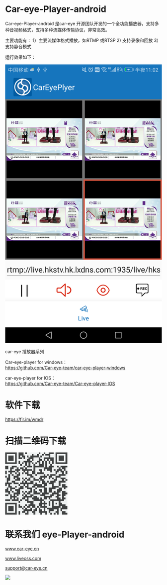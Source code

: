# Car-eye-Player-android

Car-eye-Player-android 是car-eye 开源团队开发的一个全功能播放器，支持多种音视频格式，支持多种流媒体传输协议，非常高效。

主要功能有：
1）主要流媒体格式播放，如RTMP 或RTSP
2) 支持录像和回放
3）支持静音模式

运行效果如下：

![](https://github.com/Car-eye-team/Car-eye-Player-android/blob/master/%E5%A4%9A%E9%80%9A%E9%81%93%E6%92%AD%E6%94%BE%E5%99%A8.png)


car-eye 播放器系列

Car-eye-player for windows：     
https://github.com/Car-eye-team/car-eye-player-windows


car-eye-player for IOS：       
https://github.com/Car-eye-team/Car-eye-player-IOS

# 软件下载

https://fir.im/wmdr

# 扫描二维码下载  

![](https://github.com/Car-eye-team/Car-eye-Player-android/blob/master/Car-eye-player-android.png)

# 联系我们 eye-Player-android 
www.car-eye.cn       

www.liveoss.com    

support@car-eye.cn    

![](https://github.com/Car-eye-team/Car-eye-server/blob/master/car-server/doc/QQ.jpg)  


